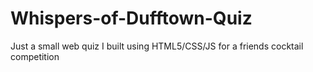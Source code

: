 # Whispers-of-Dufftown-Quiz
Just a small web quiz I built using HTML5/CSS/JS for a friends cocktail competition 
